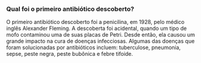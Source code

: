 ### Qual foi o primeiro antibiótico descoberto?

O primeiro antibiótico descoberto foi a penicilina, em 1928, pelo médico inglês Alexander Fleming. A descoberta foi acidental, quando um tipo de mofo contaminou uma de suas placas de Petri. Desde então, ela causou um grande impacto na cura de doenças infecciosas. Algumas das doenças que foram solucionadas por antibióticos incluem: tuberculose, pneumonia, sepse, peste negra, peste bubônica e febre tifoide.